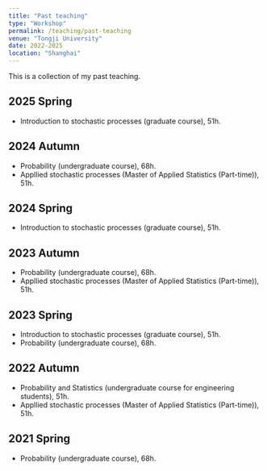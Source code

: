```yaml
---
title: "Past teaching"
type: "Workshop"
permalink: /teaching/past-teaching
venue: "Tongji University"
date: 2022-2025
location: "Shanghai"
---
```


This is a collection of my past teaching. 

2025 Spring
-------
* Introduction to stochastic processes (graduate course), 51h. 


2024 Autumn
--------
* Probability (undergraduate course), 68h. 
* Appllied stochastic processes (Master of Applied Statistics (Part-time)), 51h. 

2024 Spring
-------
* Introduction to stochastic processes (graduate course), 51h.

2023 Autumn
--------
* Probability (undergraduate course), 68h. 
* Appllied stochastic processes (Master of Applied Statistics (Part-time)), 51h.

2023 Spring
-------
* Introduction to stochastic processes (graduate course), 51h.
* Probability (undergraduate course), 68h. 


2022 Autumn
-------
* Probability and Statistics (undergraduate course for engineering students), 51h.
* Appllied stochastic processes (Master of Applied Statistics (Part-time)), 51h.

2021 Spring
-------
* Probability (undergraduate course), 68h. 
